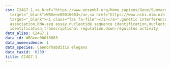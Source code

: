 ```yaml
---
csv: C24G7.1,<a href="https://www.ensembl.org/Homo_sapiens/Gene/Summary?db=core;g=WBGene00016063"
  target="_blank">WBGene00016063</a>,<a href="https://www.ncbi.nlm.nih.gov/pubmed/27496166"
  target="_blank"><i class="fas fa-file"></i></a>",genetic interference,functional
  association,RNA-seq assay,nucleotide sequence identification,nucleotide sequence
  identification,transcriptional regulation,down-regulates activity
data_alias: C24G7.1
data_id: WBGene00016063
data_numevidence: 1
data_species: Caenorhabditis elegans
data_taxid: '6239'
title: C24G7.1
---
```

